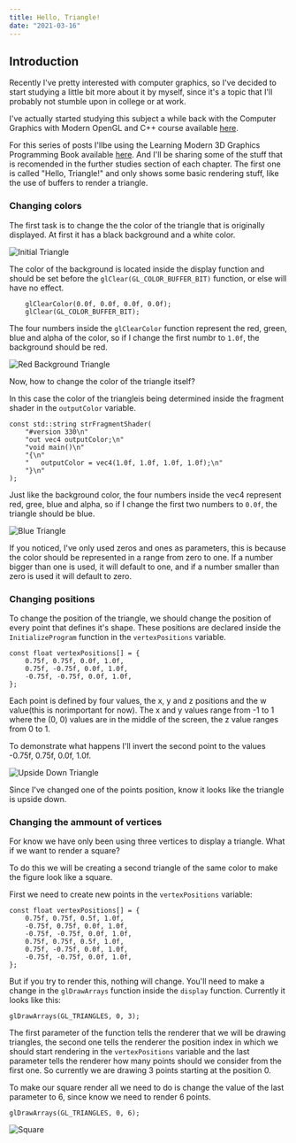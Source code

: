 ```yaml
---
title: Hello, Triangle!
date: "2021-03-16"
---
```


## Introduction

Recently I've pretty interested with computer graphics, so I've decided to start studying a little bit more about it by myself, since it's a topic that I'll probably not stumble upon in college or at work.

I've actually started studying this subject a while back with the Computer Graphics with Modern OpenGL and C++ course available [here](https://www.udemy.com/course/graphics-with-modern-opengl/).

For this series of posts I'llbe using the Learning Modern 3D Graphics Programming Book available [here](https://paroj.github.io/gltut/index.html). And I'll be sharing some of the stuff that is recomended in the further studies section of each chapter. The first one is called "Hello, Triangle!" and only shows some basic rendering stuff, like the use of buffers to render a triangle.

### Changing colors

The first task is to change the the color of the triangle that is originally displayed. At first it has a black background and a white color.

![Initial Triangle](../../assets/hello-triangle/initial.png)

The color of the background is located inside the display function and should be set before the `glClear(GL_COLOR_BUFFER_BIT)` function, or else will have no effect.

```
	glClearColor(0.0f, 0.0f, 0.0f, 0.0f);
	glClear(GL_COLOR_BUFFER_BIT);
```

The four numbers inside the `glClearColor` function represent the red, green, blue and alpha of the color, so if I change the first numbr to `1.0f`, the background should be red.

![Red Background Triangle](../../assets/hello-triangle/red.png)

Now, how to change the color of the triangle itself?

In this case the color of the triangleis being determined inside the fragment shader in the `outputColor` variable.

```
const std::string strFragmentShader(
	"#version 330\n"
	"out vec4 outputColor;\n"
	"void main()\n"
	"{\n"
	"   outputColor = vec4(1.0f, 1.0f, 1.0f, 1.0f);\n"
	"}\n"
);
```

Just like the background color, the four numbers inside the vec4 represent red, gree, blue and alpha, so if I change the first two numbers to `0.0f`, the triangle should be blue.

![Blue Triangle](../../assets/hello-triangle/blue.png)

If you noticed, I've only used zeros and ones as parameters, this is because the color should be represented in a range from zero to one. If a number bigger than one is used, it will default to one, and if a number smaller than zero is used it will default to zero.

### Changing positions

To change the position of the triangle, we should change the position of every point that defines it's shape. These positions are declared inside the `InitializeProgram` function in the `vertexPositions` variable.

```
const float vertexPositions[] = {
	0.75f, 0.75f, 0.0f, 1.0f,
	0.75f, -0.75f, 0.0f, 1.0f,
	-0.75f, -0.75f, 0.0f, 1.0f,
};
```

Each point is defined by four values, the x, y and z positions and the w value(this is norimportant for now). The x and y values range from -1 to 1 where the (0, 0) values are in the middle of the screen, the z value ranges from 0 to 1.

To demonstrate what happens I'll invert the second point to the values -0.75f, 0.75f, 0.0f, 1.0f.

![Upside Down Triangle](../../assets/hello-triangle/upsideDown.png)

Since I've changed one of the points position, know it looks like the triangle is upside down.

### Changing the ammount of vertices

For know we have only been using three vertices to display a triangle. What if we want to render a square?

To do this we will be creating a second triangle of the same color to make the figure look like a square.

First we need to create new points in the `vertexPositions` variable:

```
const float vertexPositions[] = {
	0.75f, 0.75f, 0.5f, 1.0f,
	-0.75f, 0.75f, 0.0f, 1.0f,
	-0.75f, -0.75f, 0.0f, 1.0f,
	0.75f, 0.75f, 0.5f, 1.0f,
	0.75f, -0.75f, 0.0f, 1.0f,
	-0.75f, -0.75f, 0.0f, 1.0f,
};
```

But if you try to render this, nothing will change. You'll need to make a change in the `glDrawArrays` function inside the `display` function. Currently it looks like this:

```
glDrawArrays(GL_TRIANGLES, 0, 3);
```

The first parameter of the function tells the renderer that we will be drawing triangles, the second one tells the renderer the position index in which we should start rendering in the `vertexPositions` variable and the last parameter tells the renderer how many points should we consider from the first one. So currently we are drawing 3 points starting at the position 0.

To make our square render all we need to do is change the value of the last parameter to 6, since know we need to render 6 points.

```
glDrawArrays(GL_TRIANGLES, 0, 6);
```

![Square](../../assets/hello-triangle/square.png)
